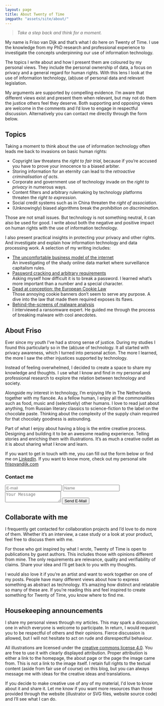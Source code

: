 ```yaml
---
layout: page
title: About Twenty of Time
imgpath: "assets/site/about/"
---
```


> *Take a step back and think for a moment.*

My name is Friso van Dijk and that’s what I do here on Twenty of Time. I use the knowledge from my PhD research and professional experience to investigate the concepts underpinning our use of information technology.

The topics I write about and how I present them are coloured by my personal views. They include the personal ownership of data, a focus on privacy and a general regard for human rights. With this lens I look at the use of information technology, (ab)use of personal data and relevant legislation.

My arguments are supported by compelling evidence. I’m aware that different views exist and present them when relevant, but may not do them the justice others feel they deserve. Both supporting and opposing views are welcome in the comments and I’d love to engage in respectful discussion. Alternatively you can contact me directly through the form below.

## Topics

Taking a moment to think about the use of information technology often leads me back to invasions on basic human rights:

- Copyright law threatens the *right to fair trial*, because if you’re accused you have to prove your innocence to a biased arbiter.
- Storing information for an eternity can lead to the *retroactive criminalisation of acts*.
- Corporate and government use of technology invade on the *right to privacy* in numerous ways.
- Content filters and arbitrary rulemaking by technology platforms threaten the *right to expression*.
- Social credit systems such as in China threaten the *right of association*.
- (Unknowingly) biased algorithms break the *prohibition on discrimination*.

Those are not small issues. But technology is not something neutral, it can also be used for good. I write about both the negative and positive impact on human rights with the use of information technology.

I also present practical insights in protecting your privacy and other rights. And investigate and explain how information technology and data processing work. A selection of my writing includes:

- <a href="https://www.twentyoftime.com/surveillance-the-uncomfortable-business-model-of-the-internet" target="blank">The uncomfortable business model of the internet</a>
  <br/>An investigating of the shady online data market where surveillance capitalism rules.
- <a href="https://www.twentyoftime.com/password-cracking-requirements" target="blank">Password cracking and arbitrary requirements</a>
  <br/>Asking myself how difficult it is to break a password. I learned what’s more important than a number and a special character.
- <a href="https://www.twentyoftime.com/dead-european-cookie-law" target="blank">Dead at conception: the European Cookie Law</a>
  <br/>Those annoying cookie banners don’t seem to serve any purpose. A dive into the law that made them required exposes its flaws.
- <a href="https://www.twentyoftime.com/behind-the-screens-malware-analysis" target="blank">Behind-the-screens of malware analysis</a>
  <br/>I interviewed a ransomware expert. He guided me through the process of breaking malware with cool anecdotes.

## About Friso

Ever since my youth I’ve had a strong sense of justice. During my studies I found this particularly so in the (ab)use of technology. It all started with privacy awareness, which I turned into personal action. The more I learned, the more I saw the other injustices supported by technology.

Instead of feeling overwhelmed, I decided to create a space to share my knowledge and thoughts. I use what I know and find in my personal and professional research to explore the relation between technology and society.

Alongside my interest in technology, I’m enjoying life in The Netherlands together with my fiancée. As a fellow human, I enjoy all the commonalities such as food, music and (selectively) other humans. I love to read just about anything, from Russian literary classics to science-fiction to the label on the chocolate paste. Thinking about the complexity of the supply chain required for that chocolaty goodness is astounding.

Part of what I enjoy about having a blog is the entire creative process. Designing and building it to be an awesome reading experience. Telling stories and enriching them with illustrations. It’s as much a creative outlet as it is about sharing what I know and learn.

If you want to get in touch with me, you can fill out the form below or find me on <a href="https://www.linkedin.com/in/frisovandijk/" target="blank">LinkedIn</a>. If you want to know more, check out my personal site <a href="https://www.frisovandijk.com" target="blank">frisovandijk.com</a>

<form method="POST" class="page_email" action="https://formspree.io/mail@twentyoftime.com">
  <h3>Contact me</h3>
  <input type="email" name="email" placeholder="E-mail">
  <input type="text" name="name" placeholder="Name">
  <textarea name="message" placeholder="Your Message"></textarea>
  <button type="submit">Send E-Mail</button>
</form>

## Collaborate with me

I frequently get contacted for collaboration projects and I’d love to do more of them. Whether it’s an interview, a case study or a look at your product, feel free to discuss them with me.

For those who got inspired by what I wrote, Twenty of Time is open to publications by guest authors. This includes those with opinions different from mine. The only requirements are relevance, quality and verifiability of claims. Share your idea and I’ll get back to you with my thoughts.

I would also love it if you’re an artist and want to work together on one of my posts. People have many different views about how to express something as abstract as technology. It’s amazing how distinct and relatable so many of these are. If you’re reading this and feel inspired to create something for Twenty of Time, you know where to find me.

## Housekeeping announcements

I share my personal views through my articles. This may spark a discussion, one in which everyone is welcome to participate. In return, I would request you to be respectful of others and their opinions. Fierce discussion is allowed, but I will not hesitate to act on rude and disrespectful behaviour.

All illustrations are licensed under the <a href="https://creativecommons.org/licenses/by/4.0/" target="blank">creative commons license 4.0</a>. You are free to use it with clearly displayed attribution. Proper attribution is either a link to the homepage, the about page or the page the image came from. This is not a link to the image itself. I retain full rights to the textual content (aside from fair use of course) on this blog, but you can always message me with ideas for the creative ideas and translations.

If you decide to make creative use of any of my material, I'd love to know about it and share it. Let me know if you want more resources than those provided through the website (illustrator or SVG files, website source code) and I’ll see what I can do.